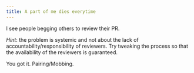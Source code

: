```yaml
---
title: A part of me dies everytime
---
```


I see people begging others to review their PR.

_Hint_: the problem is systemic and not about the lack of accountability/responsibility of reviewers.
Try tweaking the process so that the availability of the reviewers is guaranteed.

You got it. Pairing/Mobbing.
